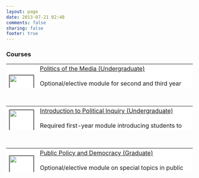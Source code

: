 ```yaml
---
layout: page
date: 2013-07-21 02:40
comments: false
sharing: false
footer: true
---
```

### Courses

<table style="background-color:white; border:0px" width="700" height="65">
	<tr>
		<td><img style="border:1px solid black" src="http://38.media.tumblr.com/tumblr_lqcagw8Q8w1qkjs4v.gif" width="65" height="65" border="1" bordercolor="black"></td>
		<td align="left" valign="top" width="600">
		<a href="http://jmrphy.net/media_politics">Politics of the Media (Undergraduate)</a><br><br>
		Optional/elective module for second and third year students, providing a broad survey of various theoretical and empirical perspectives on political implications of media.
		</td>
	</tr>
</table>

<br>

<table style="background-color:white; border:0px" width="700" height="65">
	<tr>
		<td><img style="border:1px solid black" src="https://farm1.staticflickr.com/627/22747595592_fc272d3505_m.jpg" width="65" height="65" border="1" bordercolor="black"></td>
		<td align="left" valign="top" width="600">
		<a href="http://jmrphy.net/political_inquiry">Introduction to Political Inquiry (Undergraduate)</a><br><br>
		Required first-year module introducing students to the fundamentals of social science research design.
		</td>
	</tr>
</table>

<br>

<table style="background-color:white; border:0px" width="700" height="65">
	<tr>
		<td><img style="border:1px solid black" src="http://jasoncaddy.co.uk/wp-content/uploads/2012/03/red.png" width="65" height="65" border="1" bordercolor="black"></td>
		<td align="left" valign="top" width="600">
		<a href="http://jmrphy.net/course_public_policy">Public Policy and Democracy (Graduate)</a><br><br>
		Optional/elective module on special topics in public policy. Previously taught with John Boswell or Gerry Stoker.
		</td>
	</tr>
</table>

<br>


 <br><br><br><br><br><br><br><br><br>